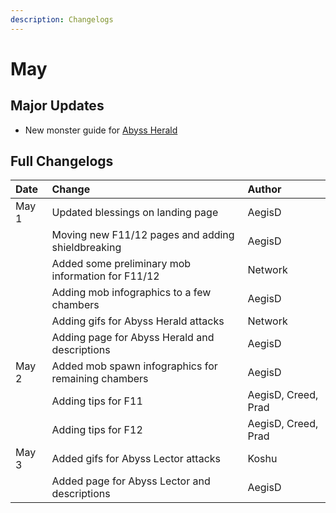 ```yaml
---
description: Changelogs
---
```


# May

## Major Updates

* New monster guide for [Abyss Herald](../../monsters/abyss-order/abyss-herald.md)

## Full Changelogs

| Date | Change | Author |
| :--- | :--- | :--- |
| May 1 | Updated blessings on landing page | AegisD |
|  | Moving new F11/12 pages and adding shieldbreaking | AegisD |
|  | Added some preliminary mob information for F11/12 | Network |
|  | Adding mob infographics to a few chambers | AegisD |
|  | Adding gifs for Abyss Herald attacks | Network |
|  | Adding page for Abyss Herald and descriptions | AegisD |
| May 2 | Added mob spawn infographics for remaining chambers | AegisD |
|  | Adding tips for F11 | AegisD, Creed, Prad |
|  | Adding tips for F12 | AegisD, Creed, Prad |
| May 3 | Added gifs for Abyss Lector attacks | Koshu |
|  | Added page for Abyss Lector and descriptions | AegisD |



